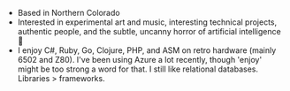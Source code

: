 - Based in Northern Colorado
- Interested in experimental art and music, interesting technical projects, authentic people, and the subtle, uncanny horror of artificial intelligence 🤖
- I enjoy C#, Ruby, Go, Clojure, PHP, and ASM on retro hardware (mainly 6502 and Z80). I've been using Azure a lot recently, though 'enjoy' might be too strong a word for that. I still like relational databases. Libraries > frameworks.

<!---
- 💞️ I’m looking to collaborate on ...
- 📫 How to reach me ...
--->

<!---
jerhow/jerhow is a ✨ special ✨ repository because its `README.md` (this file) appears on your GitHub profile.
You can click the Preview link to take a look at your changes.
--->
